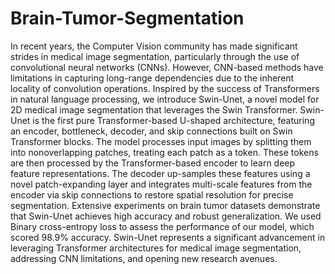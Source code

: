 # Brain-Tumor-Segmentation

In recent years, the Computer Vision community has made significant strides in medical image segmentation, particularly through the use of convolutional neural networks (CNNs). However, CNN-based methods have limitations in capturing long-range dependencies due to the inherent locality of convolution operations. Inspired by the success of Transformers in natural language processing, we introduce Swin-Unet, a novel model for 2D medical image segmentation that leverages the Swin Transformer. Swin-Unet is the first pure Transformer-based U-shaped architecture, featuring an encoder, bottleneck, decoder, and skip connections built on Swin Transformer blocks. The model processes input images by splitting them into nonoverlapping patches, treating each patch as a token. These tokens are then processed by the Transformer-based encoder to learn deep feature representations. The decoder up-samples these features using a novel patch-expanding layer and integrates multi-scale features from the encoder via skip connections to restore spatial resolution for precise segmentation. Extensive experiments on brain tumor datasets demonstrate that Swin-Unet achieves high accuracy and robust generalization. We used Binary cross-entropy loss to assess the performance of our model, which scored 98.9% accuracy. Swin-Unet represents a significant advancement in leveraging Transformer architectures for medical image segmentation, addressing CNN limitations, and opening new research avenues.
